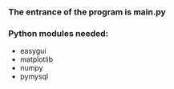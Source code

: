 ### The entrance of the program is main.py

### Python modules needed: 
- easygui
- matplotlib
- numpy
- pymysql
